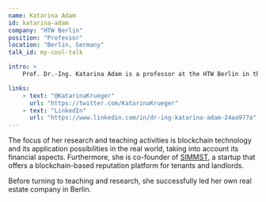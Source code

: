 ```yaml
---
name: Katarina Adam
id: katarina-adam
company: "HTW Berlin"
position: "Professor"
location: "Berlin, Germany"
talk_id: my-cool-talk

intro: >
    Prof. Dr.-Ing. Katarina Adam is a professor at the HTW Berlin in the Department of Business Administration and Engineering. She lectures regarding Corporate Finance, Accounting and Controlling.

links:
    - text: "@KatarinaKrueger"
      url: "https://twitter.com/KatarinaKrueger"
    - text: "LinkedIn"
      url: "https://www.linkedin.com/in/dr-ing-katarina-adam-24aa977a"
---
```


The focus of her research and teaching activities is blockchain technology and its application possibilities in the real world, taking into account its financial aspects. Furthermore, she is co-founder of [SIMMST](http://simmst.com), a startup that offers a blockchain-based reputation platform for tenants and landlords.

Before turning to teaching and research, she successfully led her own real estate company in Berlin.

